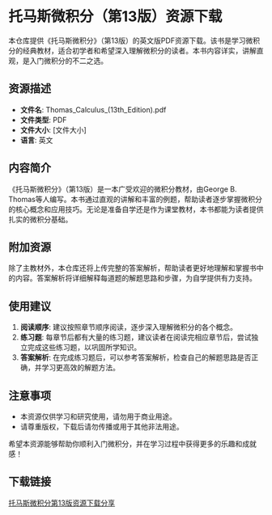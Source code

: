 # 托马斯微积分（第13版）资源下载

本仓库提供《托马斯微积分》（第13版）的英文版PDF资源下载。该书是学习微积分的经典教材，适合初学者和希望深入理解微积分的读者。本书内容详实，讲解直观，是入门微积分的不二之选。

## 资源描述

- **文件名**: Thomas_Calculus_(13th_Edition).pdf
- **文件类型**: PDF
- **文件大小**: [文件大小]
- **语言**: 英文

## 内容简介

《托马斯微积分》（第13版）是一本广受欢迎的微积分教材，由George B. Thomas等人编写。本书通过直观的讲解和丰富的例题，帮助读者逐步掌握微积分的核心概念和应用技巧。无论是准备自学还是作为课堂教材，本书都能为读者提供扎实的微积分基础。

## 附加资源

除了主教材外，本仓库还将上传完整的答案解析，帮助读者更好地理解和掌握书中的内容。答案解析将详细解释每道题的解题思路和步骤，为自学提供有力支持。

## 使用建议

1. **阅读顺序**: 建议按照章节顺序阅读，逐步深入理解微积分的各个概念。
2. **练习题**: 每章节后都有大量的练习题，建议读者在阅读完相应章节后，尝试独立完成这些练习题，以巩固所学知识。
3. **答案解析**: 在完成练习题后，可以参考答案解析，检查自己的解题思路是否正确，并学习更高效的解题方法。

## 注意事项

- 本资源仅供学习和研究使用，请勿用于商业用途。
- 请尊重版权，下载后请勿传播或用于其他非法用途。

希望本资源能够帮助你顺利入门微积分，并在学习过程中获得更多的乐趣和成就感！

## 下载链接

[托马斯微积分第13版资源下载分享](https://pan.quark.cn/s/c2b263888199)